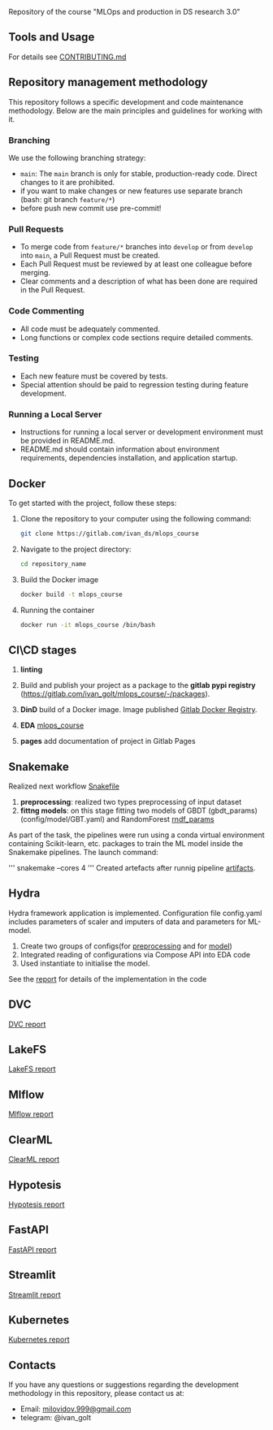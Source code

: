 Repository of the course "MLOps and production in DS research 3.0"

## Tools and Usage

For details see [CONTRIBUTING.md](CONTRIBUTING.md)

## Repository management methodology


This repository follows a specific development and code maintenance methodology. Below are the main principles and guidelines for working with it.

### Branching

We use the following branching strategy:

- `main`: The `main` branch is only for stable, production-ready code. Direct changes to it are prohibited.
- if you want to make changes or new features use separate branch (bash: git branch `feature/*`)
- before push new commit use pre-commit!


### Pull Requests

- To merge code from `feature/*` branches into `develop` or from `develop` into `main`, a Pull Request must be created.
- Each Pull Request must be reviewed by at least one colleague before merging.
- Clear comments and a description of what has been done are required in the Pull Request.

### Code Commenting

- All code must be adequately commented.
- Long functions or complex code sections require detailed comments.

### Testing

- Each new feature must be covered by tests.
- Special attention should be paid to regression testing during feature development.

### Running a Local Server

- Instructions for running a local server or development environment must be provided in README.md.
- README.md should contain information about environment requirements, dependencies installation, and application startup.


## Docker

To get started with the project, follow these steps:

1. Clone the repository to your computer using the following command:
    ```bash
    git clone https://gitlab.com/ivan_ds/mlops_course
    ```
2. Navigate to the project directory:
    ```bash
    cd repository_name
    ```
3.  Build the Docker image
    ```bash
    docker build -t mlops_course
    ```
4. Running the container
    ```bash
    docker run -it mlops_course /bin/bash
    ```

## CI\CD stages

1. **linting** 

2. Build and publish your project as a package to the **gitlab pypi registry** (https://gitlab.com/ivan_golt/mlops_course/-/packages).

3. **DinD** build of a Docker image. Image published [Gitlab Docker Registry](https://gitlab.com/ivan_golt/mlops_course/container_registry).

4. **EDA**  [mlops_course](mlops_course/tree_data.ipynb)

5. **pages** add documentation of project in Gitlab Pages


## Snakemake 

Realized next workflow [Snakefile](Snakefile)

1. **preprocessing**: realized two types  preprocessing of input dataset 
2. **fittng models**: on this stage fitting two models of GBDT (gbdt_params)(config/model/GBT.yaml) and RandomForest [rndf_params](config\model\RNDF.yaml)

As part of the task, the pipelines were run using a conda virtual environment containing Scikit-learn, etc. packages to train the ML model inside the Snakemake pipelines. The launch command:

'''
snakemake –cores 4
'''
Created artefacts after runnig pipeline [artifacts](workflows/models).

## Hydra 

Hydra framework application is implemented. Configuration file config.yaml includes parameters of scaler and imputers of data and parameters for ML-model.

1. Create two groups of configs(for [preprocessing](config/preprocessing) and for [model](config/model))
2. Integrated reading of configurations via Compose API into EDA code
3. Used instantiate to initialise the model.

See the [report](docs/Snakemake_Hydra_pipelines.qmd) for details of the implementation in the code

## DVC

[DVC report](https://mlops-course-ivan-golt-60125f3fc50abd52b043bcde8b034b2d56e0c402.gitlab.io/mlops_course/dvc_report.html)

## LakeFS

[LakeFS report](docs/lakefs.md)

## Mlflow

[Mlflow report](https://mlops-course-ivan-golt-60125f3fc50abd52b043bcde8b034b2d56e0c402.gitlab.io/docs/mlflow.html)

## ClearML

[ClearML report](docs/clearml_report.md)

## Hypotesis

[Hypotesis report](mlops_course/hypotesis.ipynb)

## FastAPI 

[FastAPI report](docs/fastapi.md)

## Streamlit
[Streamlit report](docs/streamlit.md)

##  Kubernetes
[Kubernetes report](docs/kubernetes.md)

## Contacts

If you have any questions or suggestions regarding the development methodology in this repository, please contact us at:
- Email: milovidov.999@gmail.com
- telegram: @ivan_golt
